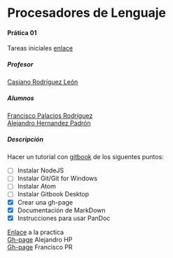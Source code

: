 Procesadores de Lenguaje
==
#### Prática 01
Tareas iniciales [enlace](https://casianorodriguezleon.gitbooks.io/ull-esit-1617/practicas/practicatareasiniciales.html)
##### Profesor
[Casiano Rodríguez León](https://github.com/crguezl)
##### Alumnos
[Francisco Palacios Rodríguez](https://github.com/franjpr)  
[Alejandro Hernandez Padrón](https://github.com/alehdezp)

##### Descripción
Hacer un tutorial con [gitbook](https://www.gitbook.com) de los siguentes puntos:
- [ ] Instalar NodeJS
- [ ] Instalar Git/Git for Windows
- [ ] Instalar Atom
- [ ] Instalar Gitbook Desktop
- [x] Crear una gh-page
- [x] Documentación de MarkDown
- [x] Instrucciones para usar PanDoc

[Enlace](https://github.com/ULL-ESIT-PL-1617/tareas-iniciales-fran-ale) a la practica  
[Gh-page](https://alehdezp.github.io/) Alejandro HP  
[Gh-page](https://franjpr.github.io/) Francisco PR
